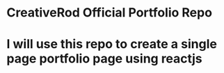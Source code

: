 # CreativeRod Official Portfolio Repo
# I will use this repo to create a single page portfolio page using reactjs
